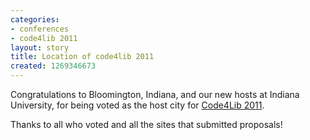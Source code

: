 ```yaml
---
categories:
- conferences
- code4lib 2011
layout: story
title: Location of code4lib 2011
created: 1269346673
---
```

Congratulations to Bloomington, Indiana, and our new hosts at Indiana University, for being voted as the host city for <a href="/conference/2011/">Code4Lib 2011</a>. 

Thanks to all who voted and all the sites that submitted proposals!
